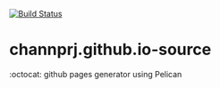 [![Build Status](https://travis-ci.org/channprj/channprj.github.io-source.svg)](https://travis-ci.org/channprj/channprj.github.io-source)

# channprj.github.io-source
:octocat: github pages generator using Pelican

